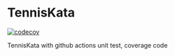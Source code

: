 # TennisKata
[![codecov](https://codecov.io/gh/lsaudon/TennisKata/branch/master/graph/badge.svg)](https://codecov.io/gh/lsaudon/TennisKata)

TennisKata with github actions unit test, coverage code
